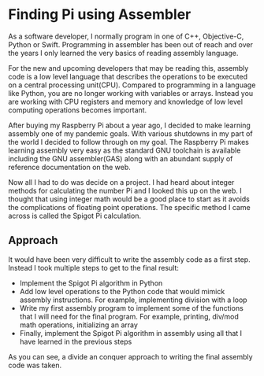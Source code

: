 # Finding Pi using Assembler

As a software developer, I normally program in one of C++, Objective-C, Python or Swift.  Programming in assembler has been out of reach and over the years I only learned the very basics of reading assembly language. 

For the new and upcoming developers that may be reading this, assembly code is a low level language that describes the operations to be executed on a central processing unit(CPU).  Compared to programming in a language like Python, you are no longer working with variables or arrays.  Instead you are working with CPU registers and memory and knowledge of low level computing operations becomes important.

After buying my Raspberry Pi about a year ago, I decided to make learning assembly one of my pandemic goals.  With various shutdowns in my part of the world I decided to follow through on my goal.  The Raspberry Pi makes learning assembly very easy as the standard GNU toolchain is available including the GNU assembler(GAS) along with an abundant supply of reference documentation on the web.

Now all I had to do was decide on a project.  I had heard about integer methods for calculating the number Pi and I looked this up on the web.  I thought that using integer math would be a good place to start as it avoids the complications of floating point operations. The specific method I came across is called the Spigot Pi calculation.

## Approach

It would have been very difficult to write the assembly code as a first step.  Instead I took multiple steps to get to the final result:

- Implement the Spigot Pi algorithm in Python
- Add low level operations to the Python code that would mimick assembly instructions.  For example, implementing division with a loop
- Write my first assembly program to implement some of the functions that I will need for the final program.  For example, printing, div/mod math operations, initializing an array
- Finally, implement the Spigot Pi algorithm in assembly using all that I have learned in the previous steps

As you can see, a divide an conquer approach to writing the final assembly code was taken.
